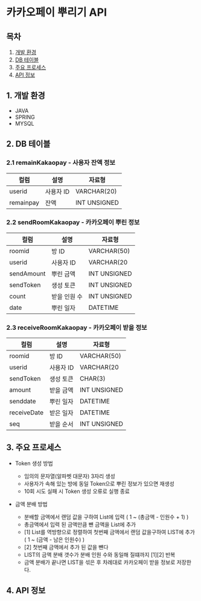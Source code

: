 # 카카오페이 뿌리기 API
## 목차
1. [개발 환경](#개발-환경)
2. [DB 테이블](#DB-테이블)
3. [주요 프로세스](#주요-프로세스)
4. [API 정보](#API-정보)

## 1. 개발 환경
  * JAVA
  * SPRING
  * MYSQL
  
## 2. DB 테이블
### 2.1 remainKakaopay - 사용자 잔액 정보
|컬럼|설명|자료형|
|------|---|---|
|userid|사용자 ID|VARCHAR(20)|
|remainpay|잔액|INT UNSIGNED|

### 2.2 sendRoomKakaopay - 카카오페이 뿌린 정보
|컬럼|설명|자료형|
|------|---|---|
|roomid|방 ID|VARCHAR(50)|
|userid|사용자 ID|VARCHAR(20|
|sendAmount|뿌린 금액|INT UNSIGNED|
|sendToken|생성 토큰|INT UNSIGNED|
|count|받을 인원 수|INT UNSIGNED|
|date|뿌린 일자|DATETIME|

### 2.3 receiveRoomKakaopay - 카카오페이 받을 정보
|컬럼|설명|자료형|
|------|---|---|
|roomid|방 ID|VARCHAR(50)|
|userid|사용자 ID|VARCHAR(20|
|sendToken|생성 토큰|CHAR(3)|
|amount|받을 금액|INT UNSIGNED|
|senddate|뿌린 일자|DATETIME|
|receiveDate|받은 일자|DATETIME|
|seq|받을 순서|INT UNSIGNED|

## 3. 주요 프로세스
* Token 생성 방법
  * 임의의 문자열(알파벳 대문자) 3자리 생성
  * 사용자가 속해 있는 방에 동일 Token으로 뿌린 정보가 있으면 재생성
  * 10회 시도 실패 시 Token 생성 오류로 실행 종료
  
* 금액 분배 방법
  * 분배할 금액에서 랜덤 값을 구하여 List에 입력 ( 1 ~ (총금액 - 인원수 + 1) )
  * 총금액에서 입력 된 금액만큼 뺸 금액을 List에 추가
  * [1] List를 역방향으로 정렬하여 첫번째 금액에서 랜덤 값을구하여 LIST에 추가 ( 1 ~ (금액 - 남은 인원수) )
  * [2] 첫번째 금액에서 추가 된 값을 뺸다
  * LIST의 금액 분배 갯수가 분배 인원 수와 동일해 질떄까지 [1][2] 반복
  * 금액 분배가 끝나면 LIST을 섞은 후 차례대로 카카오페이 받을 정보로 저장한다.
  
## 4. API 정보
